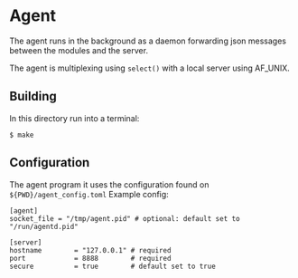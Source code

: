 # Agent

The agent runs in the background as a daemon forwarding json messages between the modules and the server.

The agent is multiplexing using `select()` with a local server using AF_UNIX.

## Building

In this directory run into a terminal: 
```
$ make
```

## Configuration

The agent program it uses the configuration found on `${PWD}/agent_config.toml`
Example config:
```
[agent]
socket_file	= "/tmp/agent.pid" # optional: default set to "/run/agentd.pid"

[server]
hostname        = "127.0.0.1" # required
port            = 8888        # required
secure          = true        # default set to true
```
